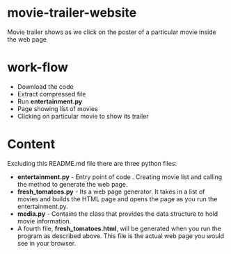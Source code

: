 # movie-trailer-website
Movie trailer shows as we click on the poster of a particular movie  inside the web page

# work-flow
* Download the code
* Extract compressed file
* Run  **entertainment.py**
* Page showing list of movies
* Clicking on particular movie to show its trailer


# Content 
Excluding this README.md file there are three python files:

* **entertainment.py** - Entry point of code . Creating movie list and calling the method to generate the web page.
* **fresh_tomatoes.py** - Its a web page generator. It takes in a list of movies and builds the HTML page and opens the page as you run the entertainment.py.
* **media.py** - Contains the class that provides the data structure to hold movie information.
* A fourth file, **fresh_tomatoes.html**, will be generated when you run the program as described above. This file is the actual web page you would see in your browser.



